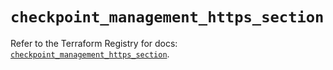 # `checkpoint_management_https_section`

Refer to the Terraform Registry for docs: [`checkpoint_management_https_section`](https://registry.terraform.io/providers/checkpointsw/checkpoint/2.11.0/docs/resources/management_https_section).
